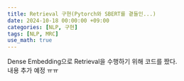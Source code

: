 ```yaml
---
title: Retrieval 구현(Pytorch와 SBERT를 곁들인...)
date: 2024-10-18 00:00:00 +09:00
categories: [NLP, 구현]
tags: [NLP, MRC]
use_math: true
---
```


Dense Embedding으로 Retrieval을 수행하기 위해 코드를 짰다.  
내용 추가 예정 ㅠㅠ  